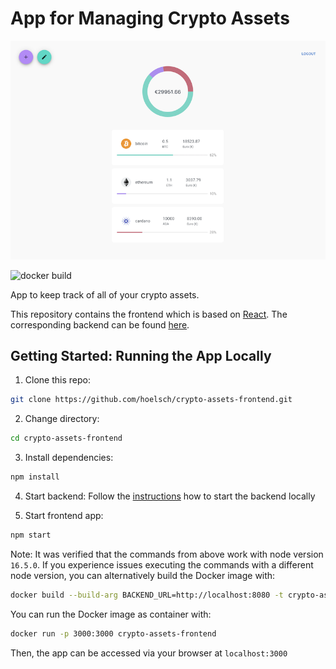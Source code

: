 # App for Managing Crypto Assets

<p align="center">
  <img src=./screenshot.png />
</p>

![docker build](https://github.com/hoelsch/crypto-assets-frontend/actions/workflows/docker-image.yml/badge.svg)

App to keep track of all of your crypto assets.

This repository contains the frontend which is based on [React](https://reactjs.org/). The corresponding backend can be found [here](https://github.com/hoelsch/crypto-assets-server).

## Getting Started: Running the App Locally

1. Clone this repo:
```sh
git clone https://github.com/hoelsch/crypto-assets-frontend.git
```
2. Change directory:
```sh
cd crypto-assets-frontend
```
3. Install dependencies:
```sh
npm install
```
4. Start backend:
Follow the [instructions](https://github.com/hoelsch/crypto-assets-server#getting-started-running-the-server-locally) how to start the backend locally

6. Start frontend app:
```sh
npm start
```
Note: It was verified that the commands from above work with node version `16.5.0`. If you experience issues executing the commands with a different node version, you can alternatively build the Docker image with:
```sh
docker build --build-arg BACKEND_URL=http://localhost:8080 -t crypto-assets-frontend .
```
You can run the Docker image as container with:
```sh
docker run -p 3000:3000 crypto-assets-frontend
```
Then, the app can be accessed via your browser at `localhost:3000`
